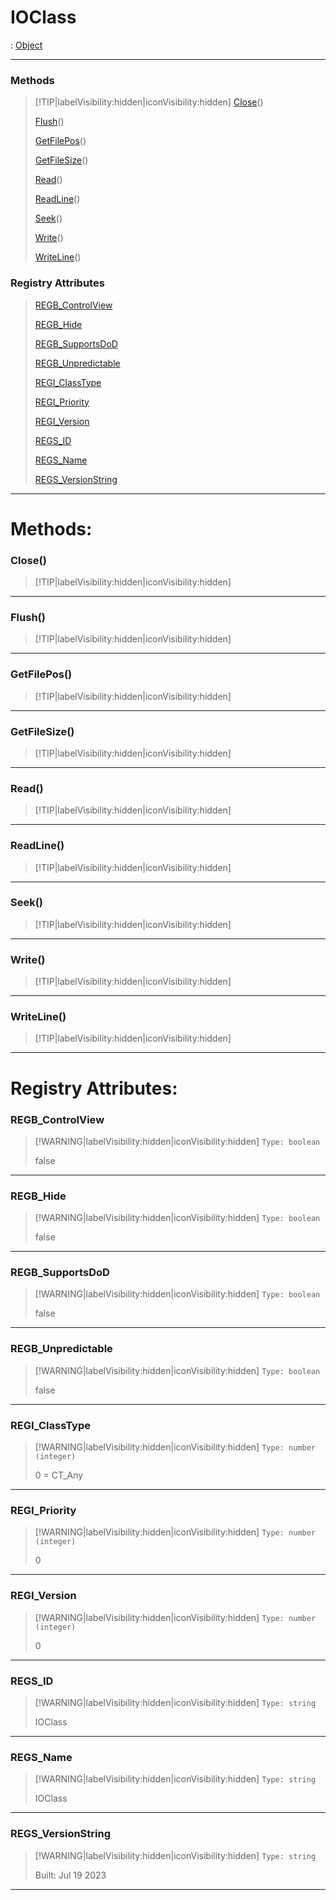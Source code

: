 # IOClass
 : [Object](Object.md)
___
### Methods  
> [!TIP|labelVisibility:hidden|iconVisibility:hidden]
> [Close](#Close)()
>
> [Flush](#Flush)()
>
> [GetFilePos](#GetFilePos)()
>
> [GetFileSize](#GetFileSize)()
>
> [Read](#Read)()
>
> [ReadLine](#ReadLine)()
>
> [Seek](#Seek)()
>
> [Write](#Write)()
>
> [WriteLine](#WriteLine)()
>
### Registry Attributes
> [REGB_ControlView](#REGB_ControlView)
>
> [REGB_Hide](#REGB_Hide)
>
> [REGB_SupportsDoD](#REGB_SupportsDoD)
>
> [REGB_Unpredictable](#REGB_Unpredictable)
>
> [REGI_ClassType](#REGI_ClassType)
>
> [REGI_Priority](#REGI_Priority)
>
> [REGI_Version](#REGI_Version)
>
> [REGS_ID](#REGS_ID)
>
> [REGS_Name](#REGS_Name)
>
> [REGS_VersionString](#REGS_VersionString)
>
___

# Methods: <!-- {docsify-ignore} -->

### Close()
> [!TIP|labelVisibility:hidden|iconVisibility:hidden]
___

### Flush()
> [!TIP|labelVisibility:hidden|iconVisibility:hidden]
___

### GetFilePos()
> [!TIP|labelVisibility:hidden|iconVisibility:hidden]
___

### GetFileSize()
> [!TIP|labelVisibility:hidden|iconVisibility:hidden]
___

### Read()
> [!TIP|labelVisibility:hidden|iconVisibility:hidden]
___

### ReadLine()
> [!TIP|labelVisibility:hidden|iconVisibility:hidden]
___

### Seek()
> [!TIP|labelVisibility:hidden|iconVisibility:hidden]
___

### Write()
> [!TIP|labelVisibility:hidden|iconVisibility:hidden]
___

### WriteLine()
> [!TIP|labelVisibility:hidden|iconVisibility:hidden]
___


# Registry Attributes: <!-- {docsify-ignore} -->

### REGB_ControlView
> [!WARNING|labelVisibility:hidden|iconVisibility:hidden]
> `Type: boolean`
>
> false
>
___

### REGB_Hide
> [!WARNING|labelVisibility:hidden|iconVisibility:hidden]
> `Type: boolean`
>
> false
>
___

### REGB_SupportsDoD
> [!WARNING|labelVisibility:hidden|iconVisibility:hidden]
> `Type: boolean`
>
> false
>
___

### REGB_Unpredictable
> [!WARNING|labelVisibility:hidden|iconVisibility:hidden]
> `Type: boolean`
>
> false
>
___

### REGI_ClassType
> [!WARNING|labelVisibility:hidden|iconVisibility:hidden]
> `Type: number (integer)`
>
> 0 = CT_Any
>
___

### REGI_Priority
> [!WARNING|labelVisibility:hidden|iconVisibility:hidden]
> `Type: number (integer)`
>
> 0
>
___

### REGI_Version
> [!WARNING|labelVisibility:hidden|iconVisibility:hidden]
> `Type: number (integer)`
>
> 0
>
___

### REGS_ID
> [!WARNING|labelVisibility:hidden|iconVisibility:hidden]
> `Type: string`
>
> IOClass
>
___

### REGS_Name
> [!WARNING|labelVisibility:hidden|iconVisibility:hidden]
> `Type: string`
>
> IOClass
>
___

### REGS_VersionString
> [!WARNING|labelVisibility:hidden|iconVisibility:hidden]
> `Type: string`
>
> Built: Jul 19 2023
>
___

